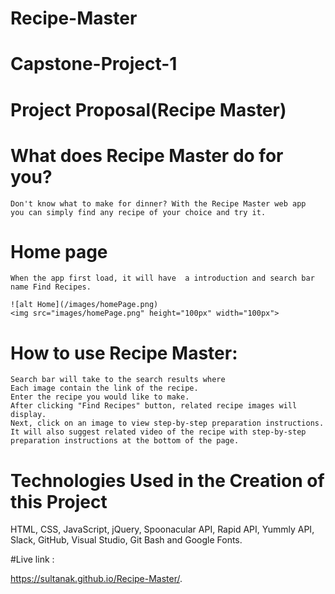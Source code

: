 # Recipe-Master
# Capstone-Project-1

# Project Proposal(Recipe Master)

# What does Recipe Master do for you?
    Don't know what to make for dinner? With the Recipe Master web app 
    you can simply find any recipe of your choice and try it.
# Home page
    When the app first load, it will have  a introduction and search bar name Find Recipes. 
    
    ![alt Home](/images/homePage.png)
    <img src="images/homePage.png" height="100px" width="100px">

# How to use Recipe Master:
    Search bar will take to the search results where 
    Each image contain the link of the recipe.
    Enter the recipe you would like to make.
    After clicking "Find Recipes" button, related recipe images will display.
    Next, click on an image to view step-by-step preparation instructions.
    It will also suggest related video of the recipe with step-by-step preparation instructions at the bottom of the page.
  
    
# Technologies Used in the Creation of this Project

HTML,
CSS,
JavaScript,
jQuery,
Spoonacular API,
Rapid API,
Yummly API,
Slack,
GitHub,
Visual Studio, 
Git Bash and
Google Fonts.

#Live link :
 
 https://sultanak.github.io/Recipe-Master/.
